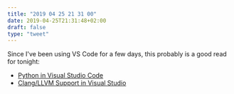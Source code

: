 ```yaml
---
title: "2019 04 25 21 31 00"
date: 2019-04-25T21:31:48+02:00
draft: false
type: "tweet"
---
```

Since I've been using VS Code for a few days, this probably is a good read for tonight:

- [Python in Visual Studio Code](https://devblogs.microsoft.com/python/python-in-visual-studio-code-april-2019-release/)
- [Clang/LLVM Support in Visual Studio](https://devblogs.microsoft.com/cppblog/clang-llvm-support-in-visual-studio/)
